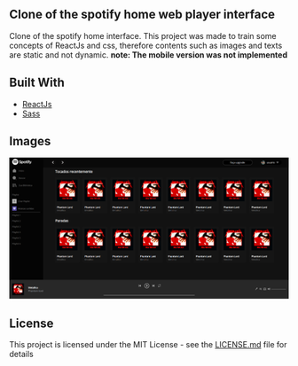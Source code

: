 ## Clone of the spotify home web player interface

Clone of the spotify home interface. This project was made to train some concepts of ReactJs and css, therefore contents such as images and texts are static and not dynamic.
<b>note: The mobile version was not implemented</b>

## Built With

* [ReactJs](https://pt-br.reactjs.org/) 
* [Sass](https://sass-lang.com/)

## Images

<img src="src/imagens/desktop_spotify.png">

## License

This project is licensed under the MIT License - see the [LICENSE.md](LICENSE.md) file for details
